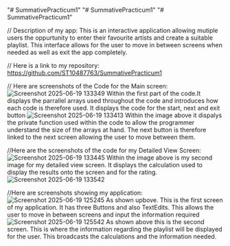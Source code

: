 "# SummativePracticum1" 
"# SummativePracticum1" 
"# SummativePracticum1" 

// Description of my app: This is an interactive application allowing mutiple users the oppurtunity to enter their favourite artists and create a suitable playlist. This interface allows for the user to move in between screens when needed as well as exit the app completely. 

// Here is a link to my repository: https://github.com/ST10487763/SummativePracticum1

// Here are screenshots of the Code for the Main screen: 
![Screenshot 2025-06-19 133349](https://github.com/user-attachments/assets/deb0baeb-488a-4466-92e1-1cad2b1c0014)
Within the first part of the code.It displays the parrallel arrays used throughout the code and introduces how each code is therefore used. It displays the code for the start, next and exit button
![Screenshot 2025-06-19 133413](https://github.com/user-attachments/assets/39b8bdf3-5390-4763-bfb5-9d987ece9b87)
Within the image above it dispalys the private function used within the code to allow the programmer understand the size of the arrays at hand. The next button is therefore linked to the next screen allowing the user to move between them.

//Here are the screenshots of the code for my Detailed View Screen:
![Screenshot 2025-06-19 133445](https://github.com/user-attachments/assets/f718899e-8daa-4a3a-babe-3f1780e172e3)
Within the image above is my second image for my detailed view screen. It displays the calculation used to display the results onto the screen and for the rating. 
![Screenshot 2025-06-19 133542](https://github.com/user-attachments/assets/3cb09af9-f03c-453c-8a22-1e8e3076cf10)

//Here are screenshots showing my application: 
![Screenshot 2025-06-19 125245](https://github.com/user-attachments/assets/93a061e1-1847-447a-afc4-7e5292714a5f)
As shown upbove. This is the first screen of my application. It has three Buttons and also TextEdits. This allows the user to move in between screens and input the information required
![Screenshot 2025-06-19 125542](https://github.com/user-attachments/assets/1bd25bf0-8a9d-49c6-9cb8-c66025cd0059)
As shown above this is the second screen. This is where the information regarding the playlist will be displayed for the user. This broadcasts the calculations and the information needed. 
